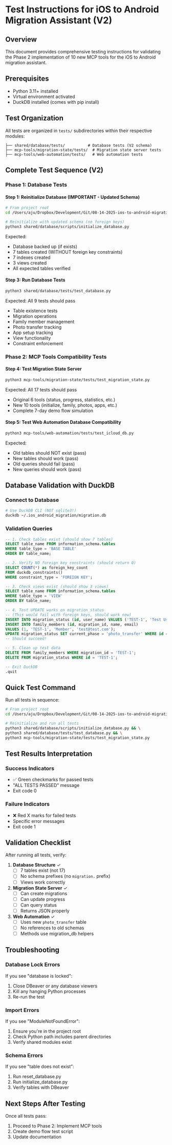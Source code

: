 # Test Instructions for iOS to Android Migration Assistant (V2)

## Overview
This document provides comprehensive testing instructions for validating the Phase 2 implementation of 10 new MCP tools for the iOS to Android migration assistant.

## Prerequisites
- Python 3.11+ installed
- Virtual environment activated
- DuckDB installed (comes with pip install)

## Test Organization

All tests are organized in `tests/` subdirectories within their respective modules:

```
├── shared/database/tests/          # Database tests (V2 schema)
├── mcp-tools/migration-state/tests/  # Migration state server tests  
├── mcp-tools/web-automation/tests/   # Web automation tests
```

## Complete Test Sequence (V2)

### Phase 1: Database Tests

#### Step 1: Reinitialize Database (IMPORTANT - Updated Schema)
```bash
# From project root
cd /Users/aju/Dropbox/Development/Git/08-14-2025-ios-to-android-migration-agent-take-2/ios-to-android-migration-assitant-agent

# Reinitialize with updated schema (no foreign keys)
python3 shared/database/scripts/initialize_database.py
```
Expected: 
- Database backed up (if exists)
- 7 tables created (WITHOUT foreign key constraints)
- 7 indexes created
- 3 views created
- All expected tables verified

#### Step 3: Run Database Tests
```bash
python3 shared/database/tests/test_database.py
```
Expected: All 9 tests should pass
- Table existence tests
- Migration operations
- Family member management
- Photo transfer tracking
- App setup tracking
- View functionality
- Constraint enforcement

### Phase 2: MCP Tools Compatibility Tests

#### Step 4: Test Migration State Server
```bash
python3 mcp-tools/migration-state/tests/test_migration_state.py
```
Expected: All 17 tests should pass
- Original 6 tools (status, progress, statistics, etc.)
- New 10 tools (initialize, family, photos, apps, etc.)
- Complete 7-day demo flow simulation

#### Step 5: Test Web Automation Database Compatibility
```bash
python3 mcp-tools/web-automation/tests/test_icloud_db.py
```
Expected: 
- Old tables should NOT exist (pass)
- New tables should work (pass)
- Old queries should fail (pass)
- New queries should work (pass)

## Database Validation with DuckDB

### Connect to Database
```bash
# Use DuckDB CLI (NOT sqlite3!)
duckdb ~/.ios_android_migration/migration.db
```

### Validation Queries
```sql
-- 1. Check tables exist (should show 7 tables)
SELECT table_name FROM information_schema.tables 
WHERE table_type = 'BASE TABLE' 
ORDER BY table_name;

-- 2. Verify NO foreign key constraints (should return 0)
SELECT COUNT(*) as foreign_key_count
FROM duckdb_constraints()
WHERE constraint_type = 'FOREIGN KEY';

-- 3. Check views exist (should show 3 views)
SELECT table_name FROM information_schema.tables 
WHERE table_type = 'VIEW'
ORDER BY table_name;

-- 4. Test UPDATE works on migration_status
-- (This would fail with foreign keys, should work now)
INSERT INTO migration_status (id, user_name) VALUES ('TEST-1', 'Test User');
INSERT INTO family_members (id, migration_id, name, email) 
VALUES (1, 'TEST-1', 'Member', 'test@test.com');
UPDATE migration_status SET current_phase = 'photo_transfer' WHERE id = 'TEST-1';
-- Should succeed!

-- 5. Clean up test data
DELETE FROM family_members WHERE migration_id = 'TEST-1';
DELETE FROM migration_status WHERE id = 'TEST-1';

-- Exit DuckDB
.quit
```

## Quick Test Command

Run all tests in sequence:
```bash
# From project root
cd /Users/aju/Dropbox/Development/Git/08-14-2025-ios-to-android-migration-agent-take-2/ios-to-android-migration-assitant-agent

# Reinitialize and run all tests
python3 shared/database/scripts/initialize_database.py && \
python3 shared/database/tests/test_database.py && \
python3 mcp-tools/migration-state/tests/test_migration_state.py
```

## Test Results Interpretation

### Success Indicators
- ✅ Green checkmarks for passed tests
- "ALL TESTS PASSED" message
- Exit code 0

### Failure Indicators  
- ❌ Red X marks for failed tests
- Specific error messages
- Exit code 1

## Validation Checklist

After running all tests, verify:

1. **Database Structure** ✓
   - [ ] 7 tables exist (not 17)
   - [ ] No schema prefixes (no `migration.` prefix)
   - [ ] Views work correctly

2. **Migration State Server** ✓
   - [ ] Can create migrations
   - [ ] Can update progress
   - [ ] Can query status
   - [ ] Returns JSON properly

3. **Web Automation** ✓
   - [ ] Uses new `photo_transfer` table
   - [ ] No references to old schemas
   - [ ] Methods use migration_db helpers

## Troubleshooting

### Database Lock Errors
If you see "database is locked":
1. Close DBeaver or any database viewers
2. Kill any hanging Python processes
3. Re-run the test

### Import Errors
If you see "ModuleNotFoundError":
1. Ensure you're in the project root
2. Check Python path includes parent directories
3. Verify shared modules exist

### Schema Errors
If you see "table does not exist":
1. Run reset_database.py
2. Run initialize_database.py
3. Verify tables with DBeaver

## Next Steps After Testing

Once all tests pass:
1. Proceed to Phase 2: Implement MCP tools
2. Create demo flow test script
3. Update documentation